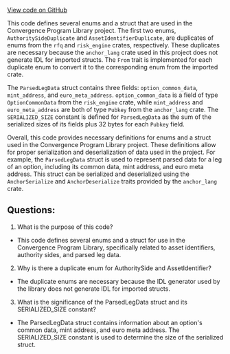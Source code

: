 [View code on GitHub](https://github.com/convergence-rfq/convergence-program-library/psyoptions-european-instrument/program/src/state.rs)

This code defines several enums and a struct that are used in the Convergence Program Library project. The first two enums, `AuthoritySideDuplicate` and `AssetIdentifierDuplicate`, are duplicates of enums from the `rfq` and `risk_engine` crates, respectively. These duplicates are necessary because the `anchor_lang` crate used in this project does not generate IDL for imported structs. The `From` trait is implemented for each duplicate enum to convert it to the corresponding enum from the imported crate.

The `ParsedLegData` struct contains three fields: `option_common_data`, `mint_address`, and `euro_meta_address`. `option_common_data` is a field of type `OptionCommonData` from the `risk_engine` crate, while `mint_address` and `euro_meta_address` are both of type `Pubkey` from the `anchor_lang` crate. The `SERIALIZED_SIZE` constant is defined for `ParsedLegData` as the sum of the serialized sizes of its fields plus 32 bytes for each `Pubkey` field.

Overall, this code provides necessary definitions for enums and a struct used in the Convergence Program Library project. These definitions allow for proper serialization and deserialization of data used in the project. For example, the `ParsedLegData` struct is used to represent parsed data for a leg of an option, including its common data, mint address, and euro meta address. This struct can be serialized and deserialized using the `AnchorSerialize` and `AnchorDeserialize` traits provided by the `anchor_lang` crate.
## Questions: 
 1. What is the purpose of this code?
- This code defines several enums and a struct for use in the Convergence Program Library, specifically related to asset identifiers, authority sides, and parsed leg data.

2. Why is there a duplicate enum for AuthoritySide and AssetIdentifier?
- The duplicate enums are necessary because the IDL generator used by the library does not generate IDL for imported structs.

3. What is the significance of the ParsedLegData struct and its SERIALIZED_SIZE constant?
- The ParsedLegData struct contains information about an option's common data, mint address, and euro meta address. The SERIALIZED_SIZE constant is used to determine the size of the serialized struct.
